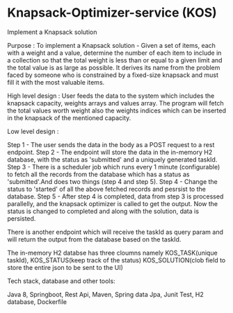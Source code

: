 # Knapsack-Optimizer-service (KOS)
Implement a Knapsack solution

Purpose : To implement a Knapsack solution - Given a set of items, each with a weight and a value, determine the number of each item to include in a collection so that the total weight is less than or equal to a given limit and the total value is as large as possible. It derives its name from the problem faced by someone who is constrained by a fixed-size knapsack and must fill it with the most valuable items.

High level design : User feeds the data to the system which includes the knapsack capacity, weights arrays and values array. The program will fetch the total values worth weight also the weights indices which can be inserted in the knapsack of the mentioned capacity.

Low level design : 

Step 1 - The user sends the data in the body as a POST request to a rest endpoint.
Step 2 - The endpoint will store the data in the in-memory H2 database, with the status as 'submitted' and a uniquely generated taskId.
Step 3 - There is a scheduler job which runs every 1 minute (configurable) to fetch all the records from the database which has a status as 'submitted'.And does two things (step 4 and step 5).
Step 4 - Change the status to 'started' of all the above fetched records and pesrsist to the database.
Step 5 - After step 4 is completed, data from step 3 is processed parallelly, and the knapsack optimizer is called to get the output. Now the status is changed to completed and along with the solution, data is persisted.

There is another endpoint which will receive the taskId as query param and will return the output from the database based on the taskId. 

The in-memory H2 databse has three cloumns namely KOS_TASK(unique taskId), KOS_STATUS(keep track of the status) KOS_SOLUTION(clob field to store the entire json to be sent to the UI)

Tech stack, database and other tools:

Java 8,
Springboot,
Rest Api,
Maven,
Spring data Jpa,
Junit Test,
H2 database,
Dockerfile


